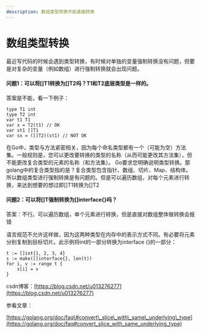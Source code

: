 ```yaml
---
description: 数组类型转换不能直接转换
---
```


# 数组类型转换



最近写代码的时候会遇到类型转换，有时候对单独的变量强制转换没有问题，但要是对复杂的变量（例如数组）进行强制转换就会出现问题。

#### 问题1：可以将\[\]T1转换为\[\]T2吗？T1和T2底层类型是一样的。

答案是不能，看一下例子：

```text
type T1 int
type T2 int
var t1 T1
var x = T2(t1) // OK
var st1 []T1
var sx = ([]T2)(st1) // NOT OK
```

在Go中，类型与方法紧密相关，因为每个命名类型都有一个（可能为空）方法集。一般规则是，您可以更改要转换的类型的名称（从而可能更改其方法集），但不能更改复合类型的元素的名称（和方法集）。 Go要求您明确说明类型转换。那golang中的复合类型指的是？复合类型包含指针、数组、切片、Map、结构体。所以数组类型进行强制转换是有问题的。但是可以遍历数组，对每个元素进行转换，来达到想要的想过即\[\]T1转换为\[\]T2

#### 问题2：可以将\[\]T强制转换为\[\]interface{}吗？

答案：不行。可以遍历数组，单个元素进行转换，但是直接对数组整体做转换会报错

语言规范不允许这样做，因为这两种类型在内存中的表示方式不同。有必要将元素分别复制到目标切片。此示例将int的一部分转换为interface {}的一部分：

```text
t := []int{1, 2, 3, 4}
s := make([]interface{}, len(t))
for i, v := range t {
    s[i] = v
}
```

csdn博客：[https://blog.csdn.net/u013276277](https://blog.csdn.net/u013276277)

参看文章：

[https://golang.org/doc/faq\#convert\_slice\_with\_same\_underlying\_type](https://golang.org/doc/faq#convert_slice_with_same_underlying_type)

